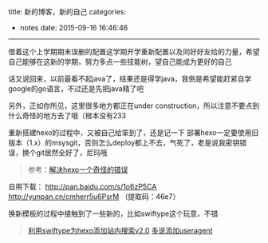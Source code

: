 title: 新的博客，新的自己
categories:
  - notes
date: 2015-09-16 16:46:46
---

借着这个上学期期末误删的配置这学期开学重新配置以及同好好友给的力量，希望自己能够在这新的学期，努力多点一些技能树，望自己能成为更好的自己
<!-- more -->
话又说回来，以前最看不起java了，结果还是得学java，我倒是希望能赶紧自学google的go语言，不过还是先把java精了吧

另外，正如你所见，这里很多地方都正在under construction，所以注意不要点到什么奇怪的地方去了哦（根本没有233

重新搭建hexo的过程中，又被自己给笨到了，还是记一下
部署hexo一定要使用旧版本（1.x）的msysgit，否则怎么deploy都上不去，气死了，老是说我密钥错误，换个git居然全好了，尼玛哦

> 参考：[解决hexo一个奇怪的错误](http://www.cognize.me/2015/08/22/msysgiterror/)

自用下载：
http://pan.baidu.com/s/1o6zP5CA
http://yunpan.cn/cmherr5u6PsrM （提取码：46e7）

换新模板的过程中接触到了一些新的，比如swiftype这个玩意，不错

> [利用swiftype为hexo添加站内搜索v2.0](http://www.jerryfu.net/post/search-engine-for-hexo-with-swiftype-v2.html)
> [多说添加useragent](http://ssk.91txh.com/209)